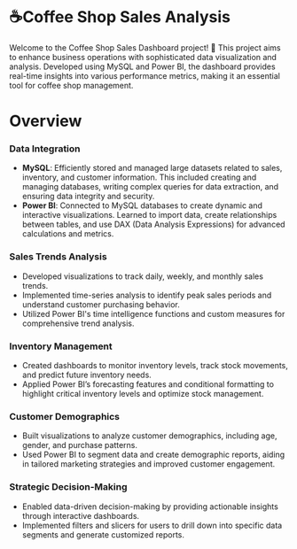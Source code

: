 # ☕Coffee Shop Sales Analysis
Welcome to the Coffee Shop Sales Dashboard project! 🎉 This project aims to enhance business operations with sophisticated data visualization and analysis. Developed using MySQL and Power BI, the dashboard provides real-time insights into various performance metrics, making it an essential tool for coffee shop management.

# Overview
### Data Integration
- **MySQL**: Efficiently stored and managed large datasets related to sales, inventory, and customer information. This included creating and managing databases, writing complex queries for data extraction, and ensuring data integrity and security.
- **Power BI**: Connected to MySQL databases to create dynamic and interactive visualizations. Learned to import data, create relationships between tables, and use DAX (Data Analysis Expressions) for advanced calculations and metrics.
### Sales Trends Analysis
- Developed visualizations to track daily, weekly, and monthly sales trends.
- Implemented time-series analysis to identify peak sales periods and understand customer purchasing behavior.
- Utilized Power BI's time intelligence functions and custom measures for comprehensive trend analysis.
### Inventory Management
- Created dashboards to monitor inventory levels, track stock movements, and predict future inventory needs.
- Applied Power BI’s forecasting features and conditional formatting to highlight critical inventory levels and optimize stock management.
### Customer Demographics
- Built visualizations to analyze customer demographics, including age, gender, and purchase patterns.
- Used Power BI to segment data and create demographic reports, aiding in tailored marketing strategies and improved customer engagement.
### Strategic Decision-Making
- Enabled data-driven decision-making by providing actionable insights through interactive dashboards.
- Implemented filters and slicers for users to drill down into specific data segments and generate customized reports.
